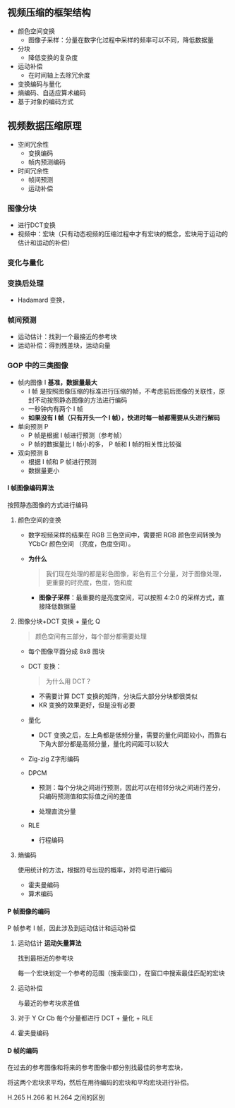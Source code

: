 ## 视频压缩的框架结构

- 颜色空间变换
  - 图像子采样：分量在数字化过程中采样的频率可以不同，降低数据量
- 分块
  - 降低变换的复杂度
- 运动补偿
  - 在时间轴上去除冗余度
- 变换编码与量化
- 熵编码、自适应算术编码
- 基于对象的编码方式



## 视频数据压缩原理

- 空间冗余性
  - 变换编码
  - 帧内预测编码
- 时间冗余性
  - 帧间预测
  - 运动补偿

### 图像分块

- 进行DCT变换
- 视频中：宏块（只有动态视频的压缩过程中才有宏块的概念，宏块用于运动的估计和运动的补偿）

### 变化与量化

### 变换后处理

- Hadamard 变换，

### 帧间预测

- 运动估计：找到一个最接近的参考块
- 运动补偿：得到残差块，运动向量

### GOP 中的三类图像

- 帧内图像 I **基准，数据量最大**
  - I 帧 是按照图像压缩的标准进行压缩的帧，不考虑前后图像的关联性，原封不动按照静态图像的方法进行编码
  - 一秒钟内有两个 I 帧
  - **如果没有 I 帧（只有开头一个 I 帧），快进时每一帧都需要从头进行解码**
- 单向预测 P
  - P 帧是根据 I 帧进行预测（参考帧）
  - P 帧的数据量比 I 帧小的多， P 帧和 I 帧的相关性比较强
- 双向预测 B
  - 根据 I 帧和 P 帧进行预测
  - 数据量更小

#### I 帧图像编码算法

按照静态图像的方式进行编码

1. 颜色空间的变换

   - 数字视频采样的结果在 RGB 三色空间中，需要把 RGB 颜色空间转换为 YCbCr 颜色空间 （亮度，色度空间）。

   - **为什么**

     > 我们现在处理的都是彩色图像，彩色有三个分量，对于图像处理，更重要的时亮度，色度，饱和度

     - **图像子采样**：最重要的是亮度空间，可以按照 4:2:0 的采样方式，直接降低数据量

2. 图像分块+DCT 变换 + 量化 Q

   > 颜色空间有三部分，每个部分都需要处理

   - 每个图像平面分成 8x8 图块

   - DCT 变换：

     > 为什么用 DCT？

     - 不需要计算 DCT 变换的矩阵，分块后大部分分块都很类似
     - KR 变换的效果更好，但是没有必要

   - 量化

     - DCT 变换之后，左上角都是低频分量，需要的量化间距较小，而靠右下角大部分都是高频分量，量化的间距可以较大

   - Zig-zig Z字形编码

   - DPCM

     - 预测：每个分块之间进行预测，因此可以在相邻分块之间进行差分，只编码预测值和实际值之间的差值

     - 处理直流分量

   - RLE 

     - 行程编码

3. 熵编码

   使用统计的方法，根据符号出现的概率，对符号进行编码

   - 霍夫曼编码
   - 算术编码

#### P 帧图像的编码

P 帧参考 I 帧，因此涉及到运动估计和运动补偿

1. 运动估计 **运动矢量算法**

   找到最相近的参考块

   每一个宏块划定一个参考的范围（搜索窗口），在窗口中搜索最佳匹配的宏块

2. 运动补偿

   与最近的参考块求差值

3. 对于 Y Cr Cb 每个分量都进行 DCT + 量化 + RLE

4. 霍夫曼编码

#### D 帧的编码

在过去的参考图像和将来的参考图像中都分别找最佳的参考宏块，

将这两个宏块求平均，然后在用待编码的宏块和平均宏块进行补偿。



H.265 H.266 和 H.264 之间的区别

